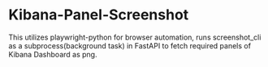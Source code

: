 # Kibana-Panel-Screenshot

This utilizes playwright-python for browser automation, runs screenshot_cli as a subprocess(background task) in FastAPI to fetch required panels of Kibana Dashboard as png.
